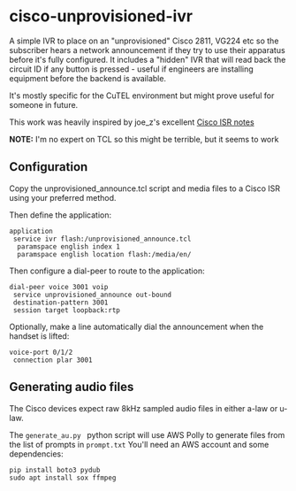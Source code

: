 # cisco-unprovisioned-ivr

A simple IVR to place on an "unprovisioned" Cisco 2811, VG224 etc so the subscriber hears a network announcement if they try to use their apparatus before it's fully configured. It includes a "hidden" IVR that will read back the circuit ID if any button is pressed - useful if engineers are installing equipment before the backend is available.

It's mostly specific for the CuTEL environment but might prove useful for someone in future.

This work was heavily inspired by joe_z's excellent [Cisco ISR notes](http://www.dms-100.net/telephony/cisco-isr/config-notes/#tclivr)

**NOTE:** I'm no expert on TCL so this might be terrible, but it seems to work

## Configuration

Copy the unprovisioned_announce.tcl script and media files to a Cisco ISR using your preferred method.

Then define the application:
```
application
 service ivr flash:/unprovisioned_announce.tcl
  paramspace english index 1
  paramspace english location flash:/media/en/
```

Then configure a dial-peer to route to the application:
```
dial-peer voice 3001 voip
 service unprovisioned_announce out-bound
 destination-pattern 3001
 session target loopback:rtp
 ```

Optionally, make a line automatically dial the announcement when the handset is lifted:
```
voice-port 0/1/2
 connection plar 3001
```

## Generating audio files

The Cisco devices expect raw 8kHz sampled audio files in either a-law or u-law.

The `generate_au.py ` python script will use AWS Polly to generate files from the list of prompts in `prompt.txt` You'll need an AWS account and some dependencies:

```
pip install boto3 pydub
sudo apt install sox ffmpeg
```

